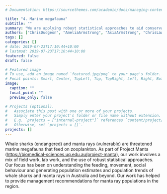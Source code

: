 ```yaml
---
# Documentation: https://sourcethemes.com/academic/docs/managing-content/

title: "4. Marine megafauna"
subtitle: ""
summary: "We are applying robust statistical approaches to aid conservation of marine megafauna."
authors: ["ChrisDudgeon", "AmeliaArmstrong", "AsiaArmstrong", "ChrisLawson"]
tags: []
categories: []
# date: 2019-07-23T17:10:44+10:00
# lastmod: 2019-07-23T17:10:44+10:00
featured: false
draft: false

# Featured image
# To use, add an image named `featured.jpg/png` to your page's folder.
# Focal points: Smart, Center, TopLeft, Top, TopRight, Left, Right, BottomLeft, Bottom, BottomRight.
image:
  caption: ""
  focal_point: ""
  preview_only: false

# Projects (optional).
#   Associate this post with one or more of your projects.
#   Simply enter your project's folder or file name without extension.
#   E.g. `projects = ["internal-project"]` references `content/project/deep-learning/index.md`.
#   Otherwise, set `projects = []`.
projects: []
---
```


Whale sharks (endangered) and manta rays (vulnerable) are threatened marine megafauna that feed on zooplankton. As part of Project Manta (https://biomedical-sciences.uq.edu.au/project-manta), our work involves a mix of field work, lab work, and the use of robust statistical approaches. Our focus has been on understanding the feeding, movement, social behaviour and generating population estimates and population trends of whale sharks and manta rays in Australia and beyond. Our work has helped to provide management recommendations for manta ray populations in the region.



